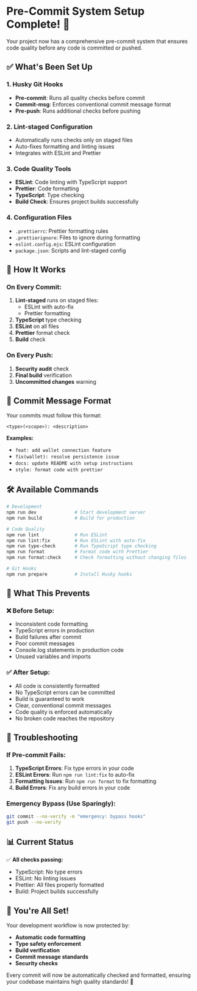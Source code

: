 # Pre-Commit System Setup Complete! 🎉

Your project now has a comprehensive pre-commit system that ensures code quality before any code is committed or pushed.

## ✅ What's Been Set Up

### 1. **Husky Git Hooks**

- **Pre-commit**: Runs all quality checks before commit
- **Commit-msg**: Enforces conventional commit message format
- **Pre-push**: Runs additional checks before pushing

### 2. **Lint-staged Configuration**

- Automatically runs checks only on staged files
- Auto-fixes formatting and linting issues
- Integrates with ESLint and Prettier

### 3. **Code Quality Tools**

- **ESLint**: Code linting with TypeScript support
- **Prettier**: Code formatting
- **TypeScript**: Type checking
- **Build Check**: Ensures project builds successfully

### 4. **Configuration Files**

- `.prettierrc`: Prettier formatting rules
- `.prettierignore`: Files to ignore during formatting
- `eslint.config.mjs`: ESLint configuration
- `package.json`: Scripts and lint-staged config

## 🚀 How It Works

### On Every Commit:

1. **Lint-staged** runs on staged files:
   - ESLint with auto-fix
   - Prettier formatting
2. **TypeScript** type checking
3. **ESLint** on all files
4. **Prettier** format check
5. **Build** check

### On Every Push:

1. **Security audit** check
2. **Final build** verification
3. **Uncommitted changes** warning

## 📝 Commit Message Format

Your commits must follow this format:

```
<type>(<scope>): <description>
```

**Examples:**

- `feat: add wallet connection feature`
- `fix(wallet): resolve persistence issue`
- `docs: update README with setup instructions`
- `style: format code with prettier`

## 🛠️ Available Commands

```bash
# Development
npm run dev              # Start development server
npm run build            # Build for production

# Code Quality
npm run lint             # Run ESLint
npm run lint:fix         # Run ESLint with auto-fix
npm run type-check       # Run TypeScript type checking
npm run format           # Format code with Prettier
npm run format:check     # Check formatting without changing files

# Git Hooks
npm run prepare          # Install Husky hooks
```

## 🎯 What This Prevents

### ❌ **Before Setup:**

- Inconsistent code formatting
- TypeScript errors in production
- Build failures after commit
- Poor commit messages
- Console.log statements in production code
- Unused variables and imports

### ✅ **After Setup:**

- All code is consistently formatted
- No TypeScript errors can be committed
- Build is guaranteed to work
- Clear, conventional commit messages
- Code quality is enforced automatically
- No broken code reaches the repository

## 🔧 Troubleshooting

### If Pre-commit Fails:

1. **TypeScript Errors**: Fix type errors in your code
2. **ESLint Errors**: Run `npm run lint:fix` to auto-fix
3. **Formatting Issues**: Run `npm run format` to fix formatting
4. **Build Errors**: Fix any build errors in your code

### Emergency Bypass (Use Sparingly):

```bash
git commit --no-verify -m "emergency: bypass hooks"
git push --no-verify
```

## 📊 Current Status

✅ **All checks passing:**

- TypeScript: No type errors
- ESLint: No linting issues
- Prettier: All files properly formatted
- Build: Project builds successfully

## 🎉 You're All Set!

Your development workflow is now protected by:

- **Automatic code formatting**
- **Type safety enforcement**
- **Build verification**
- **Commit message standards**
- **Security checks**

Every commit will now be automatically checked and formatted, ensuring your codebase maintains high quality standards! 🚀
